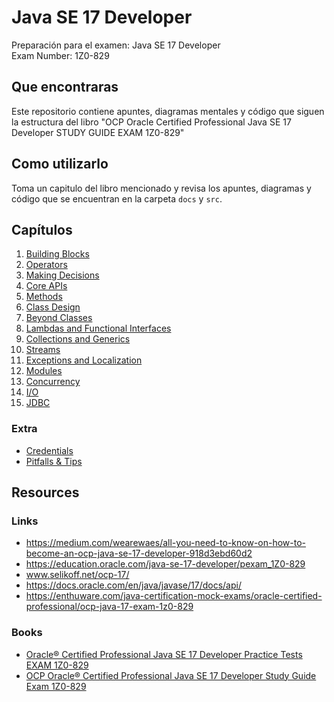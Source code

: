 # Java SE 17 Developer
Preparación para el examen: Java SE 17 Developer  
Exam Number: 1Z0-829

## Que encontraras
Este repositorio contiene apuntes, diagramas mentales y código que siguen la estructura del libro 
"OCP Oracle Certified Professional Java SE 17 Developer STUDY GUIDE EXAM 1Z0-829"

## Como utilizarlo
Toma un capitulo del libro mencionado y revisa los apuntes, diagramas y código que se encuentran en la carpeta `docs` y `src`.

## Capítulos
1. [Building Blocks](docs/ch1.md)
2. [Operators](docs/ch2.md)
3. [Making Decisions](docs/ch3.md)
4. [Core APIs](docs/ch4.md)
5. [Methods](docs/ch5.md)
6. [Class Design](docs/ch6.md)
7. [Beyond Classes](docs/ch7.md)
8. [Lambdas and Functional Interfaces](docs/ch8.md)
9. [Collections and Generics](docs/ch9.md)
10. [Streams](docs/ch10.md)
11. [Exceptions and Localization](docs/ch11.md)
12. [Modules](docs/ch12.md)
13. [Concurrency](docs/ch13.md)
14. [I/O](docs/ch14.md)
15. [JDBC](docs/ch15.md)

### Extra
- [Credentials](docs/exam.md)
- [Pitfalls & Tips](docs/pitfall.md)


## Resources
### Links
* https://medium.com/wearewaes/all-you-need-to-know-on-how-to-become-an-ocp-java-se-17-developer-918d3ebd60d2
* https://education.oracle.com/java-se-17-developer/pexam_1Z0-829
* www.selikoff.net/ocp-17/
* https://docs.oracle.com/en/java/javase/17/docs/api/
* https://enthuware.com/java-certification-mock-exams/oracle-certified-professional/ocp-java-17-exam-1z0-829
### Books
* [Oracle® Certified Professional Java SE 17 Developer Practice Tests EXAM 1Z0-829](https://www.amazon.com/Oracle-Certified-Professional-Developer-Practice/dp/1119864615)
* [OCP Oracle® Certified Professional Java SE 17 Developer Study Guide Exam 1Z0-829](https://www.amazon.com/Oracle-Certified-Professional-Developer-Study/dp/1119864585)
